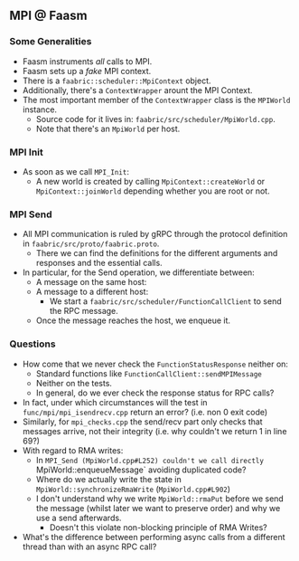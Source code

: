 ## MPI @ Faasm

### Some Generalities
+ Faasm instruments _all_ calls to MPI.
+ Faasm sets up a _fake_ MPI context.
+ There is a `faabric::scheduler::MpiContext` object.
+ Additionally, there's a `ContextWrapper` arount the MPI Context.
+ The most important member of the `ContextWrapper` class is the `MPIWorld` instance.
  + Source code for it lives in:  `faabric/src/scheduler/MpiWorld.cpp`.
  + Note that there's an `MpiWorld` per host.

### MPI Init
+ As soon as we call `MPI_Init`:
  + A new world is created by calling `MpiContext::createWorld` or `MpiContext::joinWorld` depending whether you are root or not.

### MPI Send
+ All MPI communication is ruled by gRPC through the protocol definition in `faabric/src/proto/faabric.proto`.
  + There we can find the definitions for the different arguments and responses and the essential calls.
+ In particular, for the Send operation, we differentiate between:
  + A message on the same host:
  + A message to a different host:
    + We start a `faabric/src/scheduler/FunctionCallClient` to send the RPC message.
  + Once the message reaches the host, we enqueue it.

### Questions
+ How come that we never check the `FunctionStatusResponse` neither on:
  + Standard functions like `FunctionCallClient::sendMPIMessage`
  + Neither on the tests.
  + In general, do we ever check the response status for RPC calls?
+ In fact, under which circumstances will the test in `func/mpi/mpi_isendrecv.cpp` return an error? (i.e. non 0 exit code)
+ Similarly, for `mpi_checks.cpp` the send/recv part only checks that messages arrive, not their integrity (i.e. why couldn't we return 1 in line 69?)
+ With regard to RMA writes:
  + In `MPI_Send (MpiWorld.cpp#L252) couldn't we call directly `MpiWorld::enqueueMessage` avoiding duplicated code?
  + Where do we actually write the state in `MpiWorld::synchronizeRmaWrite` (`MpiWorld.cpp#L902`)
  + I don't understand why we write `MpiWorld::rmaPut` before we send the message (whilst later we want to preserve order) and why we use a send afterwards.
    + Doesn't this violate non-blocking principle of RMA Writes?
+ What's the difference between performing async calls from a different thread than with an async RPC call?
